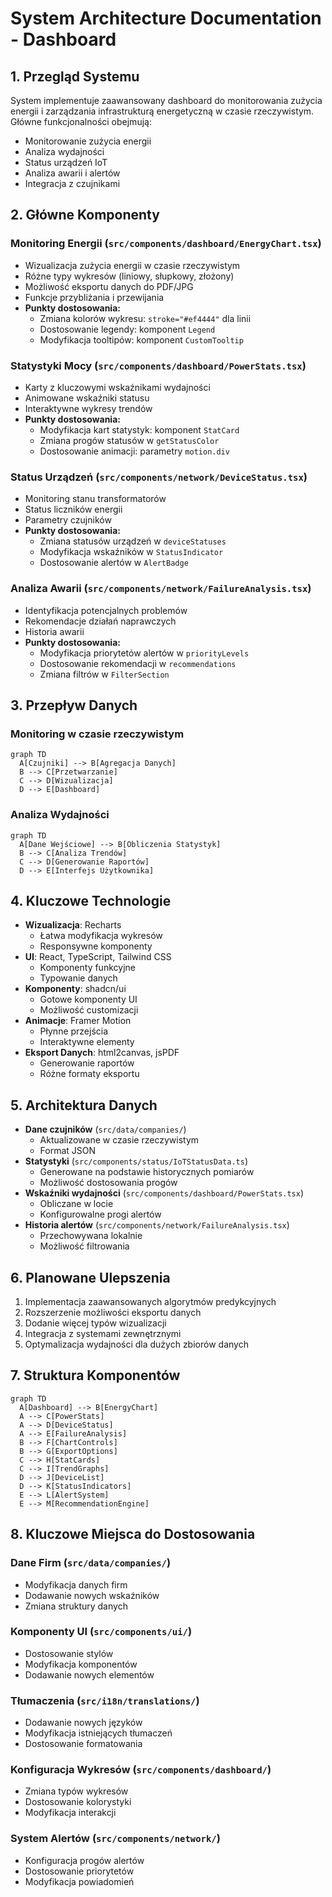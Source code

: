 # System Architecture Documentation - Dashboard

## 1. Przegląd Systemu
System implementuje zaawansowany dashboard do monitorowania zużycia energii i zarządzania infrastrukturą energetyczną w czasie rzeczywistym. Główne funkcjonalności obejmują:
- Monitorowanie zużycia energii
- Analiza wydajności
- Status urządzeń IoT
- Analiza awarii i alertów
- Integracja z czujnikami

## 2. Główne Komponenty

### Monitoring Energii (`src/components/dashboard/EnergyChart.tsx`)
- Wizualizacja zużycia energii w czasie rzeczywistym
- Różne typy wykresów (liniowy, słupkowy, złożony)
- Możliwość eksportu danych do PDF/JPG
- Funkcje przybliżania i przewijania
- **Punkty dostosowania:**
  - Zmiana kolorów wykresu: `stroke="#ef4444"` dla linii
  - Dostosowanie legendy: komponent `Legend`
  - Modyfikacja tooltipów: komponent `CustomTooltip`

### Statystyki Mocy (`src/components/dashboard/PowerStats.tsx`)
- Karty z kluczowymi wskaźnikami wydajności
- Animowane wskaźniki statusu
- Interaktywne wykresy trendów
- **Punkty dostosowania:**
  - Modyfikacja kart statystyk: komponent `StatCard`
  - Zmiana progów statusów w `getStatusColor`
  - Dostosowanie animacji: parametry `motion.div`

### Status Urządzeń (`src/components/network/DeviceStatus.tsx`)
- Monitoring stanu transformatorów
- Status liczników energii
- Parametry czujników
- **Punkty dostosowania:**
  - Zmiana statusów urządzeń w `deviceStatuses`
  - Modyfikacja wskaźników w `StatusIndicator`
  - Dostosowanie alertów w `AlertBadge`

### Analiza Awarii (`src/components/network/FailureAnalysis.tsx`)
- Identyfikacja potencjalnych problemów
- Rekomendacje działań naprawczych
- Historia awarii
- **Punkty dostosowania:**
  - Modyfikacja priorytetów alertów w `priorityLevels`
  - Dostosowanie rekomendacji w `recommendations`
  - Zmiana filtrów w `FilterSection`

## 3. Przepływ Danych

### Monitoring w czasie rzeczywistym
```mermaid
graph TD
  A[Czujniki] --> B[Agregacja Danych]
  B --> C[Przetwarzanie]
  C --> D[Wizualizacja]
  D --> E[Dashboard]
```

### Analiza Wydajności
```mermaid
graph TD
  A[Dane Wejściowe] --> B[Obliczenia Statystyk]
  B --> C[Analiza Trendów]
  C --> D[Generowanie Raportów]
  D --> E[Interfejs Użytkownika]
```

## 4. Kluczowe Technologie
- **Wizualizacja**: Recharts
  - Łatwa modyfikacja wykresów
  - Responsywne komponenty
- **UI**: React, TypeScript, Tailwind CSS
  - Komponenty funkcyjne
  - Typowanie danych
- **Komponenty**: shadcn/ui
  - Gotowe komponenty UI
  - Możliwość customizacji
- **Animacje**: Framer Motion
  - Płynne przejścia
  - Interaktywne elementy
- **Eksport Danych**: html2canvas, jsPDF
  - Generowanie raportów
  - Różne formaty eksportu

## 5. Architektura Danych
- **Dane czujników** (`src/data/companies/`)
  - Aktualizowane w czasie rzeczywistym
  - Format JSON
- **Statystyki** (`src/components/status/IoTStatusData.ts`)
  - Generowane na podstawie historycznych pomiarów
  - Możliwość dostosowania progów
- **Wskaźniki wydajności** (`src/components/dashboard/PowerStats.tsx`)
  - Obliczane w locie
  - Konfigurowalne progi alertów
- **Historia alertów** (`src/components/network/FailureAnalysis.tsx`)
  - Przechowywana lokalnie
  - Możliwość filtrowania

## 6. Planowane Ulepszenia
1. Implementacja zaawansowanych algorytmów predykcyjnych
2. Rozszerzenie możliwości eksportu danych
3. Dodanie więcej typów wizualizacji
4. Integracja z systemami zewnętrznymi
5. Optymalizacja wydajności dla dużych zbiorów danych

## 7. Struktura Komponentów
```mermaid
graph TD
  A[Dashboard] --> B[EnergyChart]
  A --> C[PowerStats]
  A --> D[DeviceStatus]
  A --> E[FailureAnalysis]
  B --> F[ChartControls]
  B --> G[ExportOptions]
  C --> H[StatCards]
  C --> I[TrendGraphs]
  D --> J[DeviceList]
  D --> K[StatusIndicators]
  E --> L[AlertSystem]
  E --> M[RecommendationEngine]
```

## 8. Kluczowe Miejsca do Dostosowania

### Dane Firm (`src/data/companies/`)
- Modyfikacja danych firm
- Dodawanie nowych wskaźników
- Zmiana struktury danych

### Komponenty UI (`src/components/ui/`)
- Dostosowanie stylów
- Modyfikacja komponentów
- Dodawanie nowych elementów

### Tłumaczenia (`src/i18n/translations/`)
- Dodawanie nowych języków
- Modyfikacja istniejących tłumaczeń
- Dostosowanie formatowania

### Konfiguracja Wykresów (`src/components/dashboard/`)
- Zmiana typów wykresów
- Dostosowanie kolorystyki
- Modyfikacja interakcji

### System Alertów (`src/components/network/`)
- Konfiguracja progów alertów
- Dostosowanie priorytetów
- Modyfikacja powiadomień